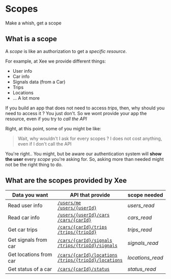 # Scopes

Make a whish, get a scope

## What is a scope

A *scope* is like an authorization to get a *specific resource*.

For example, at Xee we provide different things:

- User info
- Car info
- Signals data (from a Car)
- Trips
- Locations
- ... A lot more

If you build an app that does not need to access *trips*, then, why should you need to access it ?
You just don't. So we wont provide your app the resource, even if you try to *call the API*

Right, at this point, some of you might be like:

> Wait, why wouldn't I ask for every scopes ? I does not cost anything, even if I don't call the API

You're right.. You might, but be aware our authentication system will **show the user** every *scope* you're asking for. So, asking more than needed might not be the right thing to do.

## What are the scopes provided by Xee

| Data you want | API that provide | scope needed |
|---|---|---|
|Read user info| [`/users/me`](../api/api/v3/users/me.md)<br /> [`/users/{userId}`](../api/api/v3/users/user_id.md) | *users_read* |
|Read car info| [`/users/{userId}/cars`](../api/api/v3/users/cars.md)<br /> [`/cars/{carId}`](../api/api/v3/cars/car_id.md) | *cars_read*|
|Get car trips| [`/cars/{carId}/trips`](../api/api/v3/cars/trips.md)<br /> [`/trips/{tripId}`](../api/api/v3/trips/trip_id.md) | *trips_read*|
|Get signals from car| [`/cars/{carId}/signals`](../api/api/v3/cars/signals.md)<br /> [`/trips/{tripId}/signals`](../api/api/v3/trips/signals.md) | *signals_read*|
|Get locations from car| [`/cars/{carId}/locations`](../api/api/v3/cars/locations.md)<br /> [`/trips/{tripId}/locations`](../api/api/v3/trips/locations.md) | *locations_read*|
|Get status of a car| [`/cars/{carId}/status`](../api/api/v3/cars/status.md) | *status_read*|



